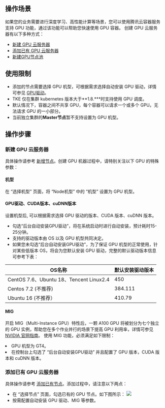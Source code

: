 ## 操作场景
如果您的业务需要进行深度学习、高性能计算等场景，您可以使用腾讯云容器服务支持 GPU 功能，通过该功能可以帮助您快速使用 GPU 容器。
创建 GPU 云服务器有以下多种方式：
- [新建 GPU 云服务器](#createGPUService)
- [添加已有 GPU 云服务器](#addGPUService)
- [新建GPU节点池](https://intl.cloud.tencent.com/document/product/457/35901)


## 使用限制
- 添加的节点需要选择 GPU 机型，可根据需求选择自动安装 GPU 驱动，详情可参见 [GPU驱动](#newGPUService)。
- TKE 仅在集群 kubernetes 版本大于**1.8.\***时支持使用 GPU 调度。
- 默认情况下，容器之间不共享 GPU，每个容器可以请求一个或多个 GPU。无法请求 GPU 的一小部分。
- 当前独立集群的**Master节点**暂不支持设置为 GPU 机型。

## 操作步骤

[](id:createGPUService)
### 新建 GPU 云服务器

具体操作请参考 [新增节点](https://intl.cloud.tencent.com/document/product/457/30652)。创建 GPU 机器过程中，请特别关注以下 GPU 的特殊参数：
#### 机型
在 “选择机型” 页面，将 “Node机型” 中的 “机型” 设置为 GPU 机型。

#### GPU驱动、CUDA版本、cuDNN版本[](id:newGPUService)
设置机型后, 可以根据需求选择 GPU 驱动的版本、CUDA 版本、cuDNN 版本。
<dx-alert infotype="explain" title=" ">

- 勾选“后台自动安装GPU驱动”，将在系统启动时进行自动安装，预计耗时15-25分钟。
- 支持的驱动版本由 OS 以及 GPU 机型共同决定。
- 如果您未勾选“后台自动安装GPU驱动”，为了保证 GPU 机型的正常使用，针对某些低版本 OS，将会为您默认安装 GPU 驱动，完整的默认驱动版本信息可参考下表：
<table>
<thead>
<tr>
<th>OS名称</th>
<th>默认安装驱动版本</th>
</tr>
</thead>
<tbody><tr>
<td>CentOS 7.6、Ubuntu 18、Tencent Linux2.4</td>
<td>450</td>
</tr>
<tr>
<td>Centos 7.2 (不推荐)</td>
<td>384.111</td>
</tr>
<tr>
<td>Ubuntu 16 (不推荐）</td>
<td>410.79</td>
</tr>
</tbody></table>
</dx-alert>




#### MIG
开启 MIG（Multi-Instance GPU）特性后，一颗 A100 GPU 将被划分为七个独立的 GPU 实例，帮助您在多个作业并行的场景下提高 GPU 利用率，详情可参见 [NVIDIA 官网指南](https://docs.nvidia.com/datacenter/tesla/mig-user-guide/index.html)。
<dx-alert infotype="notice" title=" ">
使用 MIG 功能，必须满足如下限制：
<li>GPU 机型为 GT4。</li>
<li>在控制台上勾选了 “后台自动安装GPU驱动” 并且配置了 GPU 版本，CUDA 版本和 cuDNN 版本。</li>
</dx-alert>






[](id:addGPUService)
### 添加已有 GPU 云服务器

具体操作请参考 [添加已有节点](https://intl.cloud.tencent.com/document/product/457/30652)。添加过程中，请注意以下两点：
- 在 “选择节点” 页面，勾选已有的 GPU 节点。如下图所示：
![](https://qcloudimg.tencent-cloud.cn/raw/134239c5fde42c8082d4cb76699125f1.png)
- 按需配置自动安装 GPU 驱动、MIG 等参数。

